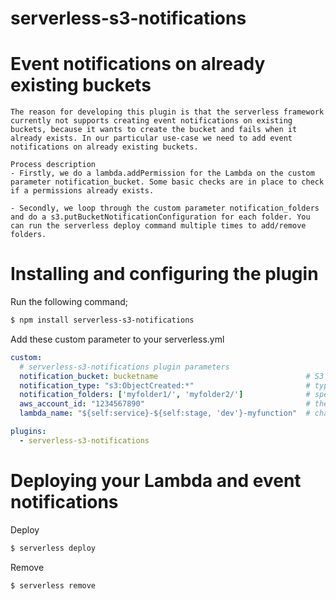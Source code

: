 # serverless-s3-notifications

# Event notifications on already existing buckets
```
The reason for developing this plugin is that the serverless framework currently not supports creating event notifications on existing buckets, because it wants to create the bucket and fails when it already exists. In our particular use-case we need to add event notifications on already existing buckets.

Process description
- Firstly, we do a lambda.addPermission for the Lambda on the custom parameter notification_bucket. Some basic checks are in place to check if a permissions already exists.

- Secondly, we loop through the custom parameter notification_folders and do a s3.putBucketNotificationConfiguration for each folder. You can run the serverless deploy command multiple times to add/remove folders.
```

# Installing and configuring the plugin
Run the following command;
```bash
$ npm install serverless-s3-notifications
```

Add these custom parameter to your serverless.yml
```yaml
custom:
  # serverless-s3-notifications plugin parameters
  notification_bucket: bucketname                                 # S3 bucket you need to place the event notifications on
  notification_type: "s3:ObjectCreated:*"                         # type of action you want to trigger the event notification
  notification_folders: ['myfolder1/', 'myfolder2/']              # specify any number of `folders`s that you want the event to trigger on.
  aws_account_id: "1234567890"                                    # the aws account id where the parameter notification_bucket resides
  lambda_name: "${self:service}-${self:stage, 'dev'}-myfunction"  # change myfunction to your Lambda function name!

plugins:
  - serverless-s3-notifications
```

# Deploying your Lambda and event notifications
Deploy
```bash
$ serverless deploy
```

Remove
```bash
$ serverless remove
```